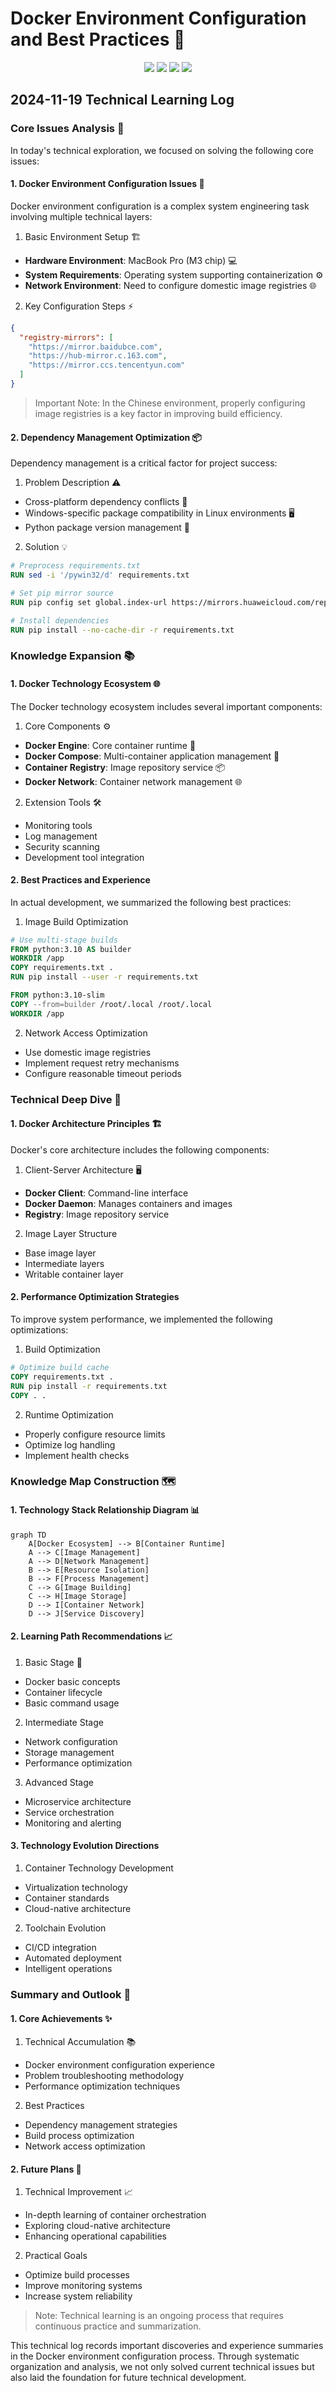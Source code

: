 # Docker Environment Configuration and Best Practices 📝

<div align="center">
  <img src="https://img.shields.io/badge/Docker-2496ED?style=for-the-badge&logo=docker&logoColor=white"/>
  <img src="https://img.shields.io/badge/Python-3776AB?style=for-the-badge&logo=python&logoColor=white"/>
  <img src="https://img.shields.io/badge/MacOS-000000?style=for-the-badge&logo=apple&logoColor=white"/>
  <img src="https://img.shields.io/badge/Linux-FCC624?style=for-the-badge&logo=linux&logoColor=black"/>
</div>

## 2024-11-19 Technical Learning Log

### Core Issues Analysis 🎯

In today's technical exploration, we focused on solving the following core issues:

#### 1. Docker Environment Configuration Issues 🐳

Docker environment configuration is a complex system engineering task involving multiple technical layers:

1. Basic Environment Setup 🏗️
- **Hardware Environment**: MacBook Pro (M3 chip) 💻
- **System Requirements**: Operating system supporting containerization ⚙️
- **Network Environment**: Need to configure domestic image registries 🌐

2. Key Configuration Steps ⚡
```json
{
  "registry-mirrors": [
    "https://mirror.baidubce.com",
    "https://hub-mirror.c.163.com",
    "https://mirror.ccs.tencentyun.com"
  ]
}
```

> Important Note: In the Chinese environment, properly configuring image registries is a key factor in improving build efficiency.

#### 2. Dependency Management Optimization 📦

Dependency management is a critical factor for project success:

1. Problem Description ⚠️
- Cross-platform dependency conflicts 🔄
- Windows-specific package compatibility in Linux environments 🖥️
- Python package version management 🐍

2. Solution 💡
```dockerfile
# Preprocess requirements.txt
RUN sed -i '/pywin32/d' requirements.txt

# Set pip mirror source
RUN pip config set global.index-url https://mirrors.huaweicloud.com/repository/pypi/simple/

# Install dependencies
RUN pip install --no-cache-dir -r requirements.txt
```

### Knowledge Expansion 📚

#### 1. Docker Technology Ecosystem 🌐

The Docker technology ecosystem includes several important components:

1. Core Components ⚙️
- **Docker Engine**: Core container runtime 🚀
- **Docker Compose**: Multi-container application management 🔄
- **Container Registry**: Image repository service 📦
- **Docker Network**: Container network management 🌐

2. Extension Tools 🛠️
- Monitoring tools
- Log management
- Security scanning
- Development tool integration

#### 2. Best Practices and Experience

In actual development, we summarized the following best practices:

1. Image Build Optimization
```dockerfile
# Use multi-stage builds
FROM python:3.10 AS builder
WORKDIR /app
COPY requirements.txt .
RUN pip install --user -r requirements.txt

FROM python:3.10-slim
COPY --from=builder /root/.local /root/.local
WORKDIR /app
```

2. Network Access Optimization
- Use domestic image registries
- Implement request retry mechanisms
- Configure reasonable timeout periods

### Technical Deep Dive 🔬

#### 1. Docker Architecture Principles 🏗️

Docker's core architecture includes the following components:

1. Client-Server Architecture 🖥️
- **Docker Client**: Command-line interface
- **Docker Daemon**: Manages containers and images
- **Registry**: Image repository service

2. Image Layer Structure
- Base image layer
- Intermediate layers
- Writable container layer

#### 2. Performance Optimization Strategies

To improve system performance, we implemented the following optimizations:

1. Build Optimization
```dockerfile
# Optimize build cache
COPY requirements.txt .
RUN pip install -r requirements.txt
COPY . .
```

2. Runtime Optimization
- Properly configure resource limits
- Optimize log handling
- Implement health checks

### Knowledge Map Construction 🗺️

#### 1. Technology Stack Relationship Diagram 📊

```mermaid
graph TD
    A[Docker Ecosystem] --> B[Container Runtime]
    A --> C[Image Management]
    A --> D[Network Management]
    B --> E[Resource Isolation]
    B --> F[Process Management]
    C --> G[Image Building]
    C --> H[Image Storage]
    D --> I[Container Network]
    D --> J[Service Discovery]
```

#### 2. Learning Path Recommendations 📈

1. Basic Stage 🌱
- Docker basic concepts
- Container lifecycle
- Basic command usage

2. Intermediate Stage
- Network configuration
- Storage management
- Performance optimization

3. Advanced Stage
- Microservice architecture
- Service orchestration
- Monitoring and alerting

#### 3. Technology Evolution Directions

1. Container Technology Development
- Virtualization technology
- Container standards
- Cloud-native architecture

2. Toolchain Evolution
- CI/CD integration
- Automated deployment
- Intelligent operations

### Summary and Outlook 🎯

#### 1. Core Achievements ✨

1. Technical Accumulation 📚
- Docker environment configuration experience
- Problem troubleshooting methodology
- Performance optimization techniques

2. Best Practices
- Dependency management strategies
- Build process optimization
- Network access optimization

#### 2. Future Plans 🚀

1. Technical Improvement 📈
- In-depth learning of container orchestration
- Exploring cloud-native architecture
- Enhancing operational capabilities

2. Practical Goals
- Optimize build processes
- Improve monitoring systems
- Increase system reliability

> Note: Technical learning is an ongoing process that requires continuous practice and summarization.

This technical log records important discoveries and experience summaries in the Docker environment configuration process. Through systematic organization and analysis, we not only solved current technical issues but also laid the foundation for future technical development. 